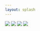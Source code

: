 ```yaml
---
layout: splash
---
```


<div>
  <a class="video-link" caption="A VR data visualization used to explore neural data at the Sainsbury Wellcome Centre." href="http://www.youtube.com/watch?v=mJDV07ptQFk&amp;start=38"><img class="thumbnail" src="{{ site.baseurl }}/assets/images/neuro-vr.jpg"/></a>
  <a class="video-link" caption="An interactive game of Pong played by the whole audience." href="https://www.youtube.com/watch?v=7ohPpPDZhRc"><img class="thumbnail" src="{{ site.baseurl }}/assets/images/emergence-ar.jpg"/></a>
  <a class="video-link" caption="An interactive particle system used to augment the .txt dance performance." href="https://www.youtube.com/watch?v=jKB0d9vsfgA&amp;start=108"><img class="thumbnail" src="{{ site.baseurl }}/assets/images/ponto-txt.jpg"/></a>
  <a class="video-link" caption="A simultaneous localization and mapping system for a robotic telepresence platform." href="https://www.youtube.com/watch?v=JrhGTIT-y5M&amp;start=44"><img class="thumbnail" src="{{ site.baseurl }}/assets/images/project-navi.jpg"/></a>
</div>
